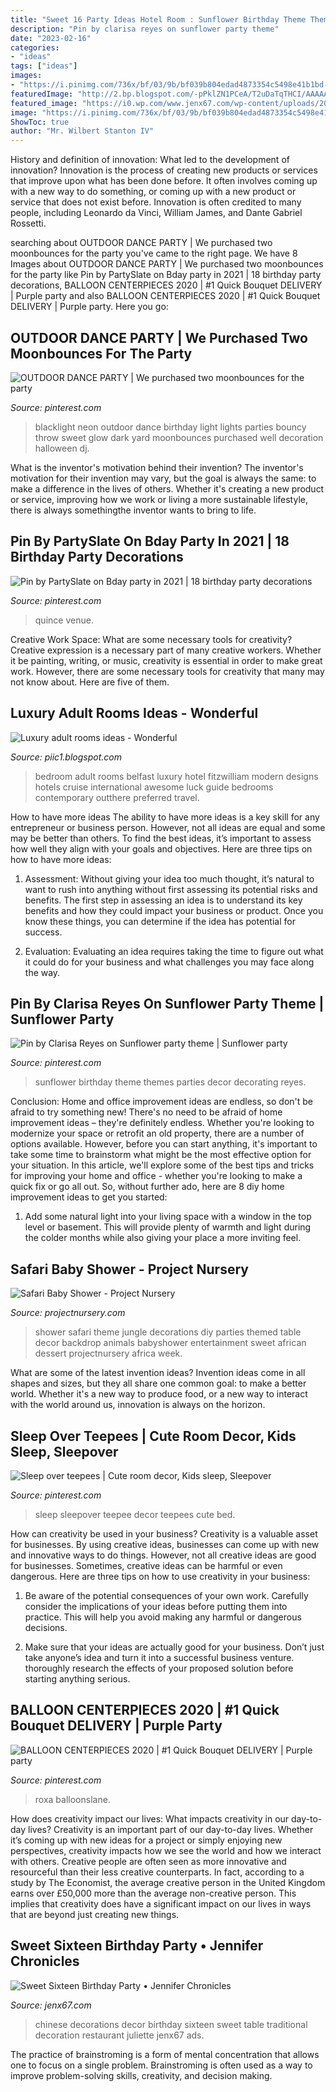 ```yaml
---
title: "Sweet 16 Party Ideas Hotel Room : Sunflower Birthday Theme Themes Parties Decor Decorating Reyes"
description: "Pin by clarisa reyes on sunflower party theme"
date: "2023-02-16"
categories:
- "ideas"
tags: ["ideas"]
images:
- "https://i.pinimg.com/736x/bf/03/9b/bf039b804edad4873354c5498e41b1bd--teepees-sleep.jpg"
featuredImage: "http://2.bp.blogspot.com/-pPklZN1PCeA/T2uDaTqTHCI/AAAAAAAADy8/k_6e2wGb1vw/s1600/luxury-adult-rooms-ideas-7.jpg"
featured_image: "https://i0.wp.com/www.jenx67.com/wp-content/uploads/2013/09/party-chinese.jpg"
image: "https://i.pinimg.com/736x/bf/03/9b/bf039b804edad4873354c5498e41b1bd--teepees-sleep.jpg"
ShowToc: true
author: "Mr. Wilbert Stanton IV"
---
```



History and definition of innovation: What led to the development of innovation?
Innovation is the process of creating new products or services that improve upon what has been done before. It often involves coming up with a new way to do something, or coming up with a new product or service that does not exist before. Innovation is often credited to many people, including Leonardo da Vinci, William James, and Dante Gabriel Rossetti.

	

		
searching about OUTDOOR DANCE PARTY | We purchased two moonbounces for the party you've came to the right page. We have 8 Images about OUTDOOR DANCE PARTY | We purchased two moonbounces for the party like Pin by PartySlate on Bday party in 2021 | 18 birthday party decorations, BALLOON CENTERPIECES 2020 | #1 Quick Bouquet DELIVERY | Purple party and also BALLOON CENTERPIECES 2020 | #1 Quick Bouquet DELIVERY | Purple party. Here you go:
		
    
## OUTDOOR DANCE PARTY | We Purchased Two Moonbounces For The Party

<img loading=lazy src="https://s-media-cache-ak0.pinimg.com/736x/6b/83/7d/6b837dadfeaea2508eab15ec2ca8e610.jpg" onerror="this.onerror=null;this.src='https://tse2.mm.bing.net/th?id=OIP.Zt4T6EmvNWoMkoddSwpvzwHaE8&amp;pid=15.1';" alt="OUTDOOR DANCE PARTY | We purchased two moonbounces for the party">

_Source: pinterest.com_

>blacklight neon outdoor dance birthday light lights parties bouncy throw sweet glow dark yard moonbounces purchased well decoration halloween dj. 

	

What is the inventor's motivation behind their invention?
The inventor's motivation for their invention may vary, but the goal is always the same: to make a difference in the lives of others. Whether it's creating a new product or service, improving how we work or living a more sustainable lifestyle, there is always somethingthe inventor wants to bring to life.

    
## Pin By PartySlate On Bday Party In 2021 | 18 Birthday Party Decorations

<img loading=lazy src="https://i.pinimg.com/736x/16/42/e4/1642e4f42cc0d4f44fa4986edd866e79.jpg" onerror="this.onerror=null;this.src='https://tse2.mm.bing.net/th?id=OIP.AGEK7LF8syRHX5_1vNEGHwHaLH&amp;pid=15.1';" alt="Pin by PartySlate on Bday party in 2021 | 18 birthday party decorations">

_Source: pinterest.com_

>quince venue. 

	

Creative Work Space: What are some necessary tools for creativity?
Creative expression is a necessary part of many creative workers. Whether it be painting, writing, or music, creativity is essential in order to make great work. However, there are some necessary tools for creativity that many may not know about. Here are five of them.

    
## Luxury Adult Rooms Ideas - Wonderful

<img loading=lazy src="http://2.bp.blogspot.com/-pPklZN1PCeA/T2uDaTqTHCI/AAAAAAAADy8/k_6e2wGb1vw/s1600/luxury-adult-rooms-ideas-7.jpg" onerror="this.onerror=null;this.src='https://tse4.mm.bing.net/th?id=OIP.r7fZ7zXYg1JZqF8pcEKYmgHaE8&amp;pid=15.1';" alt="Luxury adult rooms ideas - Wonderful">

_Source: piic1.blogspot.com_

>bedroom adult rooms belfast luxury hotel fitzwilliam modern designs hotels cruise international awesome luck guide bedrooms contemporary outthere preferred travel. 

	

How to have more ideas
The ability to have more ideas is a key skill for any entrepreneur or business person. However, not all ideas are equal and some may be better than others. To find the best ideas, it’s important to assess how well they align with your goals and objectives. Here are three tips on how to have more ideas:
1. Assessment: Without giving your idea too much thought, it’s natural to want to rush into anything without first assessing its potential risks and benefits. The first step in assessing an idea is to understand its key benefits and how they could impact your business or product. Once you know these things, you can determine if the idea has potential for success.

2. Evaluation: Evaluating an idea requires taking the time to figure out what it could do for your business and what challenges you may face along the way.

    
## Pin By Clarisa Reyes On Sunflower Party Theme | Sunflower Party

<img loading=lazy src="https://i.pinimg.com/736x/e9/5e/a1/e95ea1f84abc656284915d6f918fb262.jpg" onerror="this.onerror=null;this.src='https://tse3.mm.bing.net/th?id=OIP.wcgZF9LqgilOrS4Z82UHzwHaNK&amp;pid=15.1';" alt="Pin by Clarisa Reyes on Sunflower party theme | Sunflower party">

_Source: pinterest.com_

>sunflower birthday theme themes parties decor decorating reyes. 

	

Conclusion: Home and office improvement ideas are endless, so don't be afraid to try something new!
There's no need to be afraid of home improvement ideas – they're definitely endless. Whether you're looking to modernize your space or retrofit an old property, there are a number of options available. However, before you can start anything, it's important to take some time to brainstorm what might be the most effective option for your situation. In this article, we'll explore some of the best tips and tricks for improving your home and office - whether you're looking to make a quick fix or go all out. So, without further ado, here are 8 diy home improvement ideas to get you started: 
1) Add some natural light into your living space with a window in the top level or basement. This will provide plenty of warmth and light during the colder months while also giving your place a more inviting feel.

    
## Safari Baby Shower - Project Nursery

<img loading=lazy src="https://projectnursery.com/wp-content/uploads/2012/10/DSC_07801.jpg" onerror="this.onerror=null;this.src='https://tse1.mm.bing.net/th?id=OIP.eVwj2xK9SWS5LDLi54lncQHaFB&amp;pid=15.1';" alt="Safari Baby Shower - Project Nursery">

_Source: projectnursery.com_

>shower safari theme jungle decorations diy parties themed table decor backdrop animals babyshower entertainment sweet african dessert projectnursery africa week. 

	

What are some of the latest invention ideas?
Invention ideas come in all shapes and sizes, but they all share one common goal: to make a better world. Whether it's a new way to produce food, or a new way to interact with the world around us, innovation is always on the horizon.

    
## Sleep Over Teepees | Cute Room Decor, Kids Sleep, Sleepover

<img loading=lazy src="https://i.pinimg.com/736x/bf/03/9b/bf039b804edad4873354c5498e41b1bd--teepees-sleep.jpg" onerror="this.onerror=null;this.src='https://tse3.mm.bing.net/th?id=OIP.e91NoqKyKHbXZjHJ34XcwQEgDY&amp;pid=15.1';" alt="Sleep over teepees | Cute room decor, Kids sleep, Sleepover">

_Source: pinterest.com_

>sleep sleepover teepee decor teepees cute bed. 

	

How can creativity be used in your business?
Creativity is a valuable asset for businesses. By using creative ideas, businesses can come up with new and innovative ways to do things. However, not all creative ideas are good for businesses. Sometimes, creative ideas can be harmful or even dangerous. Here are three tips on how to use creativity in your business: 
1) Be aware of the potential consequences of your own work. Carefully consider the implications of your ideas before putting them into practice. This will help you avoid making any harmful or dangerous decisions. 

2) Make sure that your ideas are actually good for your business. Don’t just take anyone’s idea and turn it into a successful business venture. thoroughly research the effects of your proposed solution before starting anything serious.

    
## BALLOON CENTERPIECES 2020 | #1 Quick Bouquet DELIVERY | Purple Party

<img loading=lazy src="https://i.pinimg.com/736x/78/ae/ff/78aeff60474b0bb58d5ba867b7e5bd66.jpg" onerror="this.onerror=null;this.src='https://tse1.mm.bing.net/th?id=OIP.LD16RgwNBKZKSuURc9MOXwHaLG&amp;pid=15.1';" alt="BALLOON CENTERPIECES 2020 | #1 Quick Bouquet DELIVERY | Purple party">

_Source: pinterest.com_

>roxa balloonslane. 

	

How does creativity impact our lives: What impacts creativity in our day-to-day lives?
Creativity is an important part of our day-to-day lives. Whether it’s coming up with new ideas for a project or simply enjoying new perspectives, creativity impacts how we see the world and how we interact with others. Creative people are often seen as more innovative and resourceful than their less creative counterparts. In fact, according to a study by The Economist, the average creative person in the United Kingdom earns over £50,000 more than the average non-creative person. This implies that creativity does have a significant impact on our lives in ways that are beyond just creating new things.

    
## Sweet Sixteen Birthday Party • Jennifer Chronicles

<img loading=lazy src="https://i0.wp.com/www.jenx67.com/wp-content/uploads/2013/09/party-chinese.jpg" onerror="this.onerror=null;this.src='https://tse2.mm.bing.net/th?id=OIP.sM8iCO2TWsFw3L8wvW0RrAHaE9&amp;pid=15.1';" alt="Sweet Sixteen Birthday Party • Jennifer Chronicles">

_Source: jenx67.com_

>chinese decorations decor birthday sixteen sweet table traditional decoration restaurant juliette jenx67 ads. 

	

The practice of brainstroming is a form of mental concentration that allows one to focus on a single problem. Brainstroming is often used as a way to improve problem-solving skills, creativity, and decision making.

